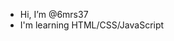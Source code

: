 - Hi, I’m @6mrs37
- I'm learning HTML/CSS/JavaScript

<!---
6mrs37/6mrs37 is a ✨ special ✨ repository because its `README.md` (this file) appears on your GitHub profile.
You can click the Preview link to take a look at your changes.
--->
